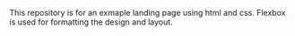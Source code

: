 This repository is for an exmaple landing page using html and css. Flexbox is used for formatting the design and layout.
